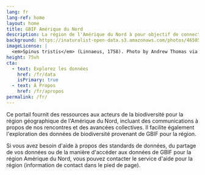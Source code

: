 ```yaml
---
lang: fr
lang-ref: home
layout: home
title: GBIF Amérique du Nord
description: La région de l'Amérique du Nord à pour objectif de connecter les représentants des noeuds GBIF, des installations IPT, et de toutes les autres organisations et acteurs afin de favoriser les collaborations et les discussions autour de buts, défis et opportunités en commun.
background: https://inaturalist-open-data.s3.amazonaws.com/photos/465058195/original.jpg
imageLicense: |
  <em>Spinus tristis</em> (Linnaeus, 1758). Photo by Andrew Thomas via [iNaturalist](https://www.inaturalist.org/observations/259118022)
height: 75vh
cta:
  - text: Explorez les données
    href: /fr/data
    isPrimary: true
  - text: À Propos
    href: /fr/apropos
permalink: /fr/
---
```


Ce portail fournit des ressources aux acteurs de la biodiversité pour la région géographique de l'Amérique du Nord, incluant des communications à propos de nos rencontres et des avancées collectives. Il facilite également l'exploration des données de biodiversité provenant de GBIF pour la région.

Si vous avez besoin d'aide à propos des standards de données, du partage de vos données ou de la manière d'accéder aux données de GBIF pour la région Amérique du Nord, vous pouvez contacter le service d'aide pour la région (information de contact dans le pied de page).

